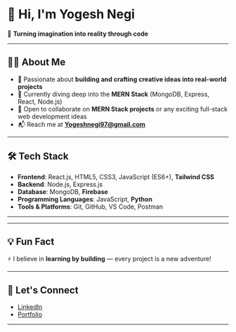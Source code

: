 # 👋 Hi, I'm Yogesh Negi

🎯 **Turning imagination into reality through code**

---

## 👨‍💻 About Me

- 🚀 Passionate about **building and crafting creative ideas into real-world projects**
- 🌱 Currently diving deep into the **MERN Stack** (MongoDB, Express, React, Node.js)
- 🤝 Open to collaborate on **MERN Stack projects** or any exciting full-stack web development ideas
- 📬 Reach me at **[Yogeshnegi97@gmail.com](mailto:Yogeshnegi97@gmail.com)**

---

## 🛠️ Tech Stack

- **Frontend**: React.js, HTML5, CSS3, JavaScript (ES6+), **Tailwind CSS**
- **Backend**: Node.js, Express.js
- **Database**: MongoDB, **Firebase**
- **Programming Languages**: JavaScript, **Python**
- **Tools & Platforms**: Git, GitHub, VS Code, Postman

---

---

## 💡 Fun Fact

⚡ I believe in **learning by building** — every project is a new adventure!

---

## 🔗 Let's Connect

- [LinkedIn](https://www.linkedin.com/in/YOUR-LINKEDIN-HERE)
- [Portfolio](https://my-portfolio-website-chi-tan.vercel.app/#home) 

---


<!---
YogeshNegi10/YogeshNegi10 is a ✨ special ✨ repository because its `README.md` (this file) appears on your GitHub profile.
You can click the Preview link to take a look at your changes.
--->
